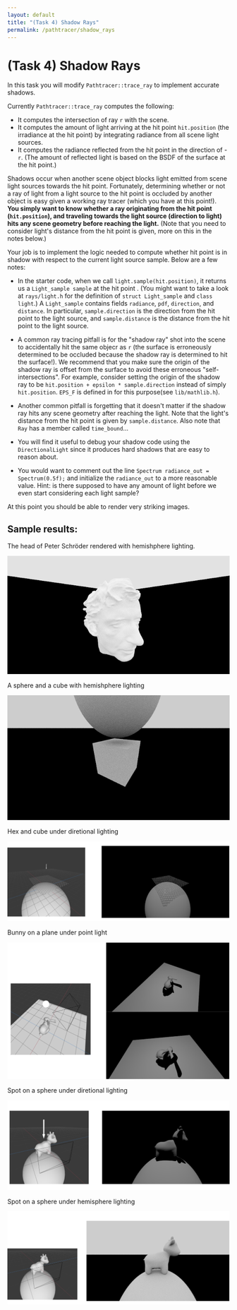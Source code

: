 ```yaml
---
layout: default
title: "(Task 4) Shadow Rays"
permalink: /pathtracer/shadow_rays
---
```


# (Task 4) Shadow Rays

In this task you will modify `Pathtracer::trace_ray` to implement accurate shadows.

Currently `Pathtracer::trace_ray` computes the following:

* It computes the intersection of ray `r` with the scene.
* It computes the amount of light arriving at the hit point `hit.position` (the irradiance at the hit point) by integrating radiance from all scene light sources.
* It computes the radiance reflected from the hit point in the direction of -`r`. (The amount of reflected light is based on the BSDF of the surface at the hit point.)

Shadows occur when another scene object blocks light emitted from scene light sources towards the hit point. Fortunately, determining whether or not a ray of light from a light source to the hit point is occluded by another object is easy given a working ray tracer (which you have at this point!). **You simply want to know whether a ray originating from the hit point (`hit.position`), and traveling towards the light source (direction to light) hits any scene geometry before reaching the light.** (Note that you need to consider light's distance from the hit point is given, more on this in the notes below.)

Your job is to implement the logic needed to compute whether hit point is in shadow with respect to the current light source sample. Below are a few notes:

* In the starter code, when we call `light.sample(hit.position)`, it returns us a `Light_sample sample` at the hit point . (You might want to take a look at `rays/light.h` for the definition of `struct Light_sample` and `class light`.) A `Light_sample` contains fields `radiance`, `pdf`, `direction`, and `distance`. In particular, `sample.direction` is the direction from the hit point to the light source, and `sample.distance` is the distance from the hit point to the light source.

* A common ray tracing pitfall is for the "shadow ray" shot into the scene to accidentally hit the same objecr as `r` (the surface is erroneously determined to be occluded because the shadow ray is determined to hit the surface!). We recommend that you make sure the origin of the shadow ray is offset from the surface to avoid these erroneous "self-intersections". For example, consider setting the origin of the shadow ray to be `hit.position + epsilon * sample.direction` instead of simply `hit.position`. `EPS_F` is defined in for this purpose(see `lib/mathlib.h`).

* Another common pitfall is forgetting that it doesn't matter if the shadow ray hits any scene geometry after reaching the light. Note that the light's distance from the hit point is given by `sample.distance`. Also note that `Ray` has a member called `time_bound`...
* You will find it useful to debug your shadow code using the `DirectionalLight` since it produces hard shadows that are easy to reason about.
* You would want to comment out the line `Spectrum radiance_out = Spectrum(0.5f);` and initialize the `radiance_out` to a more reasonable value. Hint: is there supposed to have any amount of light before we even start considering each light sample?

At this point you should be able to render very striking images. 

## Sample results:

The head of Peter Schröder rendered with hemishphere lighting.

![shadow_area](new_results/shadow_peter.png)

A sphere and a cube with hemishphere lighting

![shadow_hemisphere](new_results/cube_sphere_hemisphere.png)

Hex and cube under diretional lighting

![ref1](new_results/ref1.png)

Bunny on a plane under point light

![ref1](new_results/ref2.png)

Spot on a sphere under diretional lighting

![ref1](new_results/ref3.png)


Spot on a sphere under hemisphere lighting

![ref1](new_results/ref4.png)



